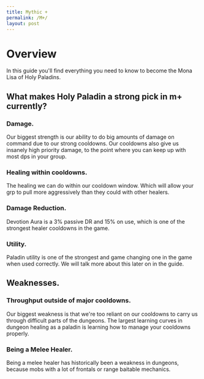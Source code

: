 ```yaml
---
title: Mythic +
permalink: /M+/
layout: post
---
```


# Overview

In this guide you'll find everything you need to know to become the Mona Lisa of Holy Paladins.

## What makes Holy Paladin a strong pick in m+ currently?

### **Damage.**

Our biggest strength is our ability to do big amounts of damage on command due to our strong cooldowns. Our cooldowns also give us insanely high priority damage, to the point where you can keep up with most dps in your group.

### **Healing within cooldowns.**

The healing we can do within our cooldown window. Which will allow your grp to pull more aggressively than they could with other healers.

### **Damage Reduction.**

Devotion Aura is a 3% passive DR and 15% on use, which is one of the strongest healer cooldowns in the game.

### **Utility.**

Paladin utility is one of the strongest and game changing one in the game when used correctly. We will talk more about this later on in the guide.

## Weaknesses.

### **Throughput outside of major cooldowns.**

Our biggest weakness is that we're too reliant on our cooldowns to carry us through difficult parts of the dungeons. The largest learning curves in dungeon healing as a paladin is learning how to manage your cooldowns properly.

### **Being a Melee Healer.**

Being a melee healer has historically been a weakness in dungeons, because mobs with a lot of frontals or range baitable mechanics.
